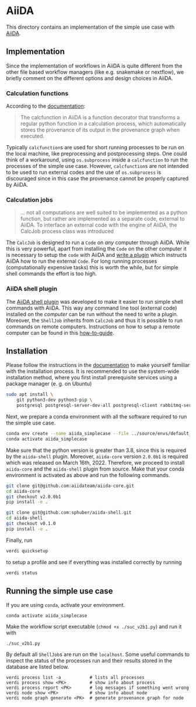 # AiiDA
This directory contains an implementation of the simple use case with [AiiDA](https://www.aiida.net/).

## Implementation
Since the implementation of workflows in AiiDA is quite different from the other file
based workflow managers (like e.g. snakemake or nextflow), we briefly comment on the different options
and design choices in AiiDA.

### Calculation functions
According to the [documentation](https://aiida.readthedocs.io/projects/aiida-core/en/latest/topics/calculations/concepts.html#calculation-functions): 
> The calcfunction in AiiDA is a function decorator that transforms a regular python function in a calculation process, which automatically stores the provenance of its output in the provenance graph when executed.

Typically `calcfunction`s are used for short running processes to be run on the local machine, like preprocessing and postprocessing steps.
One could think of a workaround, using `os.subprocess` inside a `calcfunction` to run the processes of the simple use case.
However, `calcfunction`s are not intended to be used to run external codes and the use of `os.subprocess` is discouraged since in this case the provenance cannot be properly captured by AiiDA.    

### Calculation jobs
> ... not all computations are well suited to be implemented as a python function, but rather are implemented as a separate code, external to AiiDA. To interface an external code with the engine of AiiDA, the CalcJob process class was introduced

The `CalcJob` is designed to run a `Code` on *any* computer through AiiDA. 
While this is very powerful, apart from installing the `Code` on the other computer it is necessary to setup the `code` with AiiDA and [write a plugin](https://aiida.readthedocs.io/projects/aiida-core/en/latest/howto/plugin_codes.html) which instructs AiiDA how to run the external `Code`.
For long running processes (computationally expensive tasks) this is worth the while, but for simple
shell commands the effort is too high.

### AiiDA shell plugin
The [AiiDA shell plugin](https://github.com/sphuber/aiida-shell) was developed to make it easier to run simple shell commands with AiiDA.
This way any command line tool (external code) installed on the *computer* can be run without the need to write a plugin.
Moreover, the `ShellJob` inherits from `CalcJob` and thus it is possible to run commands on remote computers.
Instructions on how to setup a remote computer can be found in this [how-to-guide](https://aiida.readthedocs.io/projects/aiida-core/en/latest/howto/run_codes.html#how-to-set-up-a-computer).

## Installation
Please follow the instructions in the [documentation](https://aiida.readthedocs.io/projects/aiida-core/en/latest/)
to make yourself familiar with the installation process.
It is recommended to use the system-wide installation method, where you first install prerequisite
services using a package manager (e. g. on Ubuntu)
```sh
sudo apt install \
    git python3-dev python3-pip \
    postgresql postgresql-server-dev-all postgresql-client rabbitmq-server
```
Next, we prepare a conda environment with all the software required to run the simple use case.
```sh
conda env create --name aiida_simplecase --file ../source/envs/default_env.yaml
conda activate aiida_simplecase
```
Make sure that the python version is greater than 3.8, since this is required by the `aiida-shell` plugin.
Moreover, `aiida-core` version `2.0.0b1` is required which was released on March 16th, 2022.
Therefore, we proceed to install `aiida-core` and the `aiida-shell` plugin from source.
Make that your conda environment is activated as above and run the following commands.
```sh
git clone git@github.com:aiidateam/aiida-core.git
cd aiida-core
git checkout v2.0.0b1
pip install -e .
```
```sh
git clone git@github.com:sphuber/aiida-shell.git
cd aiida-shell
git checkout v0.1.0
pip install -e .
```
Finally, run
```sh
verdi quicksetup
```
to setup a profile and see if everything was installed correctly by running
```sh
verdi status
```

## Running the simple use case
If you are using `conda`, activate your environment.
```
conda activate aiida_simplecase
```
Make the workflow script executable (`chmod +x ./suc_v2b1.py`) and run it with
```
./suc_v2b1.py
```
By default all `ShellJob`s are run on the `localhost`.
Some useful commands to inspect the status of the processes run and their results stored in the database are listed below.
```
verdi process list -a           # lists all processes
verdi process show <PK>         # show info about process
verdi process report <PK>       # log messages if something went wrong
verdi node show <PK>            # show info about node
verdi node graph generate <PK>  # generate provenance graph for node
```
